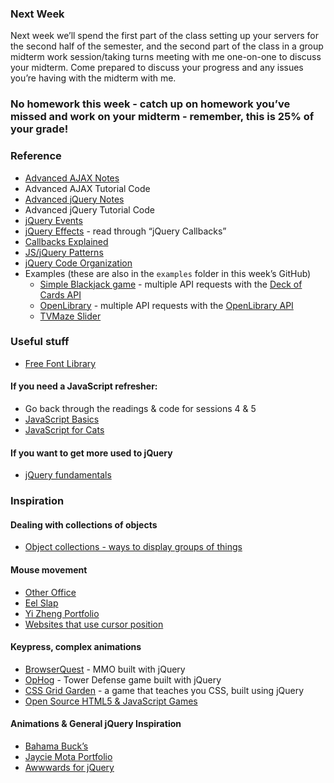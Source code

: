 ### Next Week

Next week we’ll spend the first part of the class setting up your servers for the second half of the semester, and the second part of the class in a group midterm work session/taking turns meeting with me one-on-one to discuss your midterm. Come prepared to discuss your progress and any issues you’re having with the midterm with me.


### No homework this week - catch up on homework you’ve missed and work on your midterm - remember, this is 25% of your grade!

### Reference
- [Advanced AJAX Notes](advanced_ajax.md)
- Advanced AJAX Tutorial Code
- [Advanced jQuery Notes](advanced_jquery.md)
- Advanced jQuery Tutorial Code
- [jQuery Events](https://www.w3schools.com/jquery/jquery_events.asp)
- [jQuery Effects](https://www.w3schools.com/jquery/jquery_hide_show.asp) - read through “jQuery Callbacks”
- [Callbacks Explained](https://javascript.info/callbacks)
- [JS/jQuery Patterns](http://shichuan.github.io/javascript-patterns/)
- [jQuery Code Organization](https://learn.jquery.com/code-organization/concepts/)
- Examples (these are also in the `examples` folder in this week’s GitHub)
  - [Simple Blackjack game](https://drive.google.com/file/d/10q9ENZQJo0NhihMCBIoGk5J7cV4VD0Q0/view?usp=sharing) - multiple API requests with the [Deck of Cards API](https://deckofcardsapi.com/)
  - [OpenLibrary](https://drive.google.com/file/d/1SChwrZnDBBDAtp5F6m7FSBAqhwE6uD6G/view?usp=sharing) - multiple API requests with the [OpenLibrary API](https://openlibrary.org/developers/api)
  - [TVMaze Slider](https://drive.google.com/file/d/1wbr-3GtMXN3rZFdI8KGEmwuJzPLBs9Kd/view?usp=sharing)

### Useful stuff
- [Free Font Library](https://typotheque.luuse.fun/)

#### If you need a JavaScript refresher:

- Go back through the readings & code for sessions 4 & 5
- [JavaScript Basics](http://jqfundamentals.com/chapter/javascript-basics)
- [JavaScript for Cats](http://jsforcats.com/)

#### If you want to get more used to jQuery

- [jQuery fundamentals](http://jqfundamentals.com/)

### Inspiration
#### Dealing with collections of objects
- [Object collections - ways to display groups of things](https://www.are.na/agnes-cameron/web-object-collections)
#### Mouse movement
- [Other Office](https://otheroffice.net/)
- [Eel Slap](http://eelslap.com/)
- [Yi Zheng Portfolio](https://www.yiii.info/)
- [Websites that use cursor position](https://www.are.na/agnes-cameron/web-sites-that-use-cursor-position)
#### Keypress, complex animations
- [BrowserQuest](https://browserquest.herokuapp.com/) - MMO built with jQuery
- [OpHog](https://ophog.bot.land/) - Tower Defense game built with jQuery
- [CSS Grid Garden](https://cssgridgarden.com/) - a game that teaches you CSS, built using jQuery
- [Open Source HTML5 & JavaScript Games](https://www.edopedia.com/blog/open-source-html5-and-javascript-games/)
#### Animations & General jQuery Inspiration
- [Bahama Buck’s](https://bahamabucks.com/)
- [Jaycie Mota Portfolio](https://byjayciemota.com/)
- [Awwwards for jQuery](https://www.awwwards.com/websites/jquery/)
